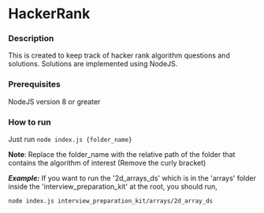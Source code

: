 # HackerRank

### Description

This is created to keep track of hacker
rank algorithm questions and solutions.
Solutions are implemented using NodeJS.

### Prerequisites

NodeJS version 8 or greater

### How to run

Just run `node index.js {folder_name}`

**Note**: Replace the folder_name with 
the relative path of the folder that
contains the algorithm of interest 
(Remove the curly bracket)

***Example:*** If you want to run the '2d_arrays_ds'
which is in the 'arrays' folder inside the 'interview_preparation_kit' 
at the root, you should run,

`node index.js interview_preparation_kit/arrays/2d_array_ds`
